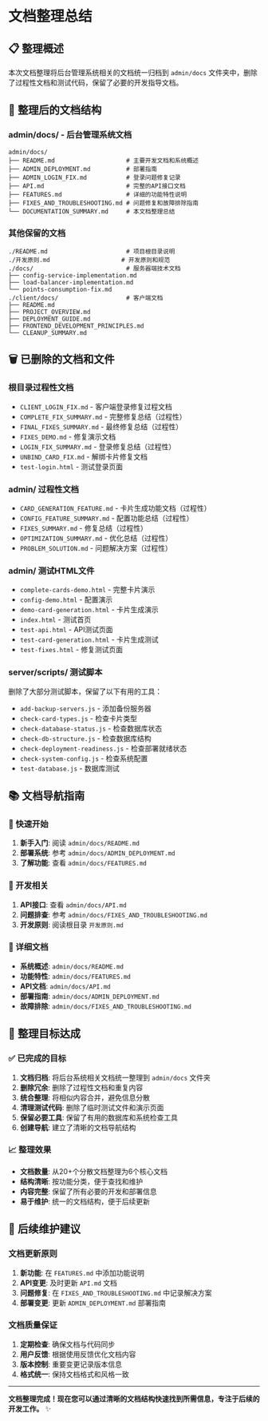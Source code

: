 # 文档整理总结

## 📋 整理概述

本次文档整理将后台管理系统相关的文档统一归档到 `admin/docs` 文件夹中，删除了过程性文档和测试代码，保留了必要的开发指导文档。

## 📁 整理后的文档结构

### admin/docs/ - 后台管理系统文档
```
admin/docs/
├── README.md                    # 主要开发文档和系统概述
├── ADMIN_DEPLOYMENT.md          # 部署指南
├── ADMIN_LOGIN_FIX.md           # 登录问题修复记录
├── API.md                       # 完整的API接口文档
├── FEATURES.md                  # 详细的功能特性说明
├── FIXES_AND_TROUBLESHOOTING.md # 问题修复和故障排除指南
└── DOCUMENTATION_SUMMARY.md     # 本文档整理总结
```

### 其他保留的文档
```
./README.md                      # 项目根目录说明
./开发原则.md                    # 开发原则和规范
./docs/                          # 服务器端技术文档
├── config-service-implementation.md
├── load-balancer-implementation.md
└── points-consumption-fix.md
./client/docs/                   # 客户端文档
├── README.md
├── PROJECT_OVERVIEW.md
├── DEPLOYMENT_GUIDE.md
├── FRONTEND_DEVELOPMENT_PRINCIPLES.md
└── CLEANUP_SUMMARY.md
```

## 🗑️ 已删除的文档和文件

### 根目录过程性文档
- `CLIENT_LOGIN_FIX.md` - 客户端登录修复过程文档
- `COMPLETE_FIX_SUMMARY.md` - 完整修复总结（过程性）
- `FINAL_FIXES_SUMMARY.md` - 最终修复总结（过程性）
- `FIXES_DEMO.md` - 修复演示文档
- `LOGIN_FIX_SUMMARY.md` - 登录修复总结（过程性）
- `UNBIND_CARD_FIX.md` - 解绑卡片修复文档
- `test-login.html` - 测试登录页面

### admin/ 过程性文档
- `CARD_GENERATION_FEATURE.md` - 卡片生成功能文档（过程性）
- `CONFIG_FEATURE_SUMMARY.md` - 配置功能总结（过程性）
- `FIXES_SUMMARY.md` - 修复总结（过程性）
- `OPTIMIZATION_SUMMARY.md` - 优化总结（过程性）
- `PROBLEM_SOLUTION.md` - 问题解决方案（过程性）

### admin/ 测试HTML文件
- `complete-cards-demo.html` - 完整卡片演示
- `config-demo.html` - 配置演示
- `demo-card-generation.html` - 卡片生成演示
- `index.html` - 测试首页
- `test-api.html` - API测试页面
- `test-card-generation.html` - 卡片生成测试
- `test-fixes.html` - 修复测试页面

### server/scripts/ 测试脚本
删除了大部分测试脚本，保留了以下有用的工具：
- `add-backup-servers.js` - 添加备份服务器
- `check-card-types.js` - 检查卡片类型
- `check-database-status.js` - 检查数据库状态
- `check-db-structure.js` - 检查数据库结构
- `check-deployment-readiness.js` - 检查部署就绪状态
- `check-system-config.js` - 检查系统配置
- `test-database.js` - 数据库测试

## 📚 文档导航指南

### 🚀 快速开始
1. **新手入门**: 阅读 `admin/docs/README.md`
2. **部署系统**: 参考 `admin/docs/ADMIN_DEPLOYMENT.md`
3. **了解功能**: 查看 `admin/docs/FEATURES.md`

### 🔧 开发相关
1. **API接口**: 查看 `admin/docs/API.md`
2. **问题排查**: 参考 `admin/docs/FIXES_AND_TROUBLESHOOTING.md`
3. **开发原则**: 阅读根目录 `开发原则.md`

### 📖 详细文档
- **系统概述**: `admin/docs/README.md`
- **功能特性**: `admin/docs/FEATURES.md`
- **API文档**: `admin/docs/API.md`
- **部署指南**: `admin/docs/ADMIN_DEPLOYMENT.md`
- **故障排除**: `admin/docs/FIXES_AND_TROUBLESHOOTING.md`

## 🎯 整理目标达成

### ✅ 已完成的目标
1. **文档归档**: 将后台系统相关文档统一整理到 `admin/docs` 文件夹
2. **删除冗余**: 删除了过程性文档和重复内容
3. **统合整理**: 将相似内容合并，避免信息分散
4. **清理测试代码**: 删除了临时测试文件和演示页面
5. **保留必要工具**: 保留了有用的数据库和系统检查工具
6. **创建导航**: 建立了清晰的文档导航结构

### 📈 整理效果
- **文档数量**: 从20+个分散文档整理为6个核心文档
- **结构清晰**: 按功能分类，便于查找和维护
- **内容完整**: 保留了所有必要的开发和部署信息
- **易于维护**: 统一的文档结构，便于后续更新

## 🔄 后续维护建议

### 文档更新原则
1. **新功能**: 在 `FEATURES.md` 中添加功能说明
2. **API变更**: 及时更新 `API.md` 文档
3. **问题修复**: 在 `FIXES_AND_TROUBLESHOOTING.md` 中记录解决方案
4. **部署变更**: 更新 `ADMIN_DEPLOYMENT.md` 部署指南

### 文档质量保证
1. **定期检查**: 确保文档与代码同步
2. **用户反馈**: 根据使用反馈优化文档内容
3. **版本控制**: 重要变更记录版本信息
4. **格式统一**: 保持文档格式和风格一致

---

**文档整理完成！现在您可以通过清晰的文档结构快速找到所需信息，专注于后续的开发工作。** ✨

